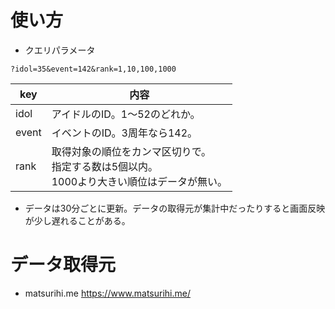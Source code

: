 # 使い方

- クエリパラメータ

```
?idol=35&event=142&rank=1,10,100,1000
```

|key | 内容|
|----| ---|
| idol | アイドルのID。1～52のどれか。
|event | イベントのID。3周年なら142。
|rank  | 取得対象の順位をカンマ区切りで。<br>指定する数は5個以内。<br>1000より大きい順位はデータが無い。

- データは30分ごとに更新。データの取得元が集計中だったりすると画面反映が少し遅れることがある。

# データ取得元
- matsurihi.me
  https://www.matsurihi.me/
